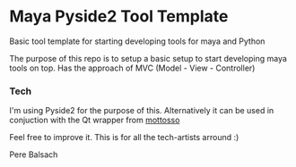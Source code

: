 # Maya Pyside2 Tool Template
Basic tool template for starting developing tools for maya and Python

The purpose of this repo is to setup a basic setup to start developing maya tools on top.
Has the approach of MVC (Model - View - Controller)


### Tech
I'm using Pyside2 for the purpose of this. Alternatively it can be used in conjuction with the Qt wrapper from [mottosso] 

Feel free to improve it. This is for all the tech-artists arround :) 

Pere Balsach

[mottosso]: <https://github.com/mottosso/Qt.py>
   
